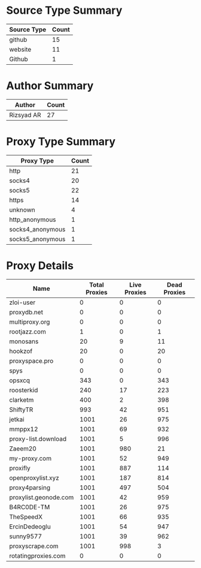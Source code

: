# Source Type Summary

| Source Type | Count |
|-------------|-------|
| github | 15 |
| website | 11 |
| Github | 1 |


# Author Summary

| Author | Count |
|--------|-------|
| Rizsyad AR | 27 |


# Proxy Type Summary

| Proxy Type | Count |
|------------|-------|
| http | 21 |
| socks4 | 20 |
| socks5 | 22 |
| https | 14 |
| unknown | 4 |
| http_anonymous | 1 |
| socks4_anonymous | 1 |
| socks5_anonymous | 1 |


# Proxy Details

| Name | Total Proxies | Live Proxies | Dead Proxies |
|------|---------------|--------------|---------------|
| zloi-user | 0 | 0 | 0 |
| proxydb.net | 0 | 0 | 0 |
| multiproxy.org | 0 | 0 | 0 |
| rootjazz.com | 1 | 0 | 1 |
| monosans | 20 | 9 | 11 |
| hookzof | 20 | 0 | 20 |
| proxyspace.pro | 0 | 0 | 0 |
| spys | 0 | 0 | 0 |
| opsxcq | 343 | 0 | 343 |
| roosterkid | 240 | 17 | 223 |
| clarketm | 400 | 2 | 398 |
| ShiftyTR | 993 | 42 | 951 |
| jetkai | 1001 | 26 | 975 |
| mmppx12 | 1001 | 69 | 932 |
| proxy-list.download | 1001 | 5 | 996 |
| Zaeem20 | 1001 | 980 | 21 |
| my-proxy.com | 1001 | 52 | 949 |
| proxifly | 1001 | 887 | 114 |
| openproxylist.xyz | 1001 | 187 | 814 |
| proxy4parsing | 1001 | 497 | 504 |
| proxylist.geonode.com | 1001 | 42 | 959 |
| B4RC0DE-TM | 1001 | 26 | 975 |
| TheSpeedX | 1001 | 66 | 935 |
| ErcinDedeoglu | 1001 | 54 | 947 |
| sunny9577 | 1001 | 39 | 962 |
| proxyscrape.com | 1001 | 998 | 3 |
| rotatingproxies.com | 0 | 0 | 0 |
